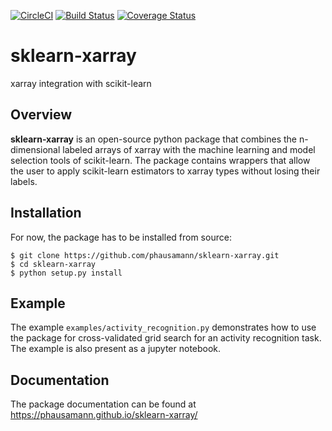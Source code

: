 [![CircleCI](https://circleci.com/gh/phausamann/sklearn-xarray.svg?style=svg)](https://circleci.com/gh/phausamann/sklearn-xarray)
[![Build Status](https://travis-ci.org/phausamann/sklearn-xarray.svg?branch=master)](https://travis-ci.org/phausamann/sklearn-xarray)
[![Coverage Status](https://coveralls.io/repos/github/phausamann/sklearn-xarray/badge.svg?branch=master)](https://coveralls.io/github/phausamann/sklearn-xarray?branch=master)

# sklearn-xarray

xarray integration with scikit-learn

## Overview

**sklearn-xarray** is an open-source python package that combines the
n-dimensional labeled arrays of xarray with the machine learning and model
selection tools of scikit-learn. The package contains wrappers that allow the
user to apply scikit-learn estimators to xarray types without losing their
labels.

## Installation

For now, the package has to be installed from source:

    $ git clone https://github.com/phausamann/sklearn-xarray.git
    $ cd sklearn-xarray
    $ python setup.py install
    
## Example

The example `examples/activity_recognition.py` demonstrates how to use the 
package for cross-validated grid search for an activity recognition task. The 
example is also present as a jupyter notebook.


## Documentation

The package documentation can be found at 
https://phausamann.github.io/sklearn-xarray/